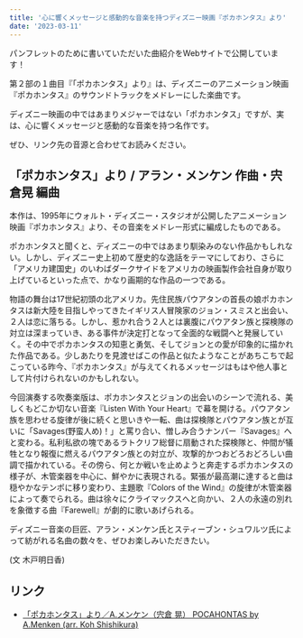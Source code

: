 ```yaml
---
title: '心に響くメッセージと感動的な音楽を持つディズニー映画『ポカホンタス』より'
date: '2023-03-11'
---
```


パンフレットのために書いていただいた曲紹介をWebサイトで公開しています！

第２部の１曲目『「ポカホンタス」より』は、ディズニーのアニメーション映画『ポカホンタス』のサウンドトラックをメドレーにした楽曲です。

ディズニー映画の中ではあまりメジャーではない「ポカホンタス」ですが、実は、心に響くメッセージと感動的な音楽を持つ名作です。

ぜひ、リンク先の音源と合わせてお読みください。


## 「ポカホンタス」より / アラン・メンケン 作曲・宍倉晃 編曲

本作は、1995年にウォルト・ディズニー・スタジオが公開したアニメーション映画『ポカホンタス』より、その音楽をメドレー形式に編成したものである。

ポカホンタスと聞くと、ディズニーの中ではあまり馴染みのない作品かもしれない。しかし、ディズニー史上初めて歴史的な逸話をテーマにしており、さらに「アメリカ建国史」のいわばダークサイドをアメリカの映画製作会社自身が取り上げているといった点で、かなり画期的な作品の一つである。

物語の舞台は17世紀初頭の北アメリカ。先住民族パウアタンの首長の娘ポカホンタスは新大陸を目指しやってきたイギリス人冒険家のジョン・スミスと出会い、２人は恋に落ちる。しかし、惹かれ合う２人とは裏腹にパウアタン族と探検隊の対立は深まっていき、ある事件が決定打となって全面的な戦闘へと発展していく。その中でポカホンタスの知恵と勇気、そしてジョンとの愛が印象的に描かれた作品である。少しあたりを見渡せばこの作品と似たようなことがあちこちで起こっている昨今、『ポカホンタス』が与えてくれるメッセージはもはや他人事として片付けられないのかもしれない。

今回演奏する吹奏楽版は、ポカホンタスとジョンの出会いのシーンで流れる、美しくもどこか切ない音楽『Listen With Your Heart』で幕を開ける。パウアタン族を思わせる旋律が後に続くと思いきや一転、曲は探検隊とパウアタン族とが互いに「Savages(野蛮人め)！」と罵り合い、憎しみ合うナンバー『Savages』へと変わる。私利私欲の塊であるラトクリフ総督に扇動された探検隊と、仲間が犠牲となり報復に燃えるパウアタン族との対立が、攻撃的かつおどろおどろしい曲調で描かれている。その傍ら、何とか戦いを止めようと奔走するポカホンタスの様子が、木管楽器を中心に、鮮やかに表現される。緊張が最高潮に達すると曲は穏やかなテンポに移り変わり、主題歌『Colors of the Wind』の旋律が木管楽器によって奏でられる。曲は徐々にクライマックスへと向かい、２人の永遠の別れを象徴する曲『Farewell』が劇的に歌いあげられる。

ディズニー音楽の巨匠、アラン・メンケン氏とスティーブン・シュワルツ氏によって紡がれる名曲の数々を、ぜひお楽しみいただきたい。

(文 木戸明日香)

## リンク

- [「ポカホンタス」より／A.メンケン（宍倉 晃） POCAHONTAS by A.Menken (arr. Koh Shishikura)](https://www.youtube.com/watch?v=gxRMB6qioKI)


